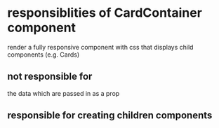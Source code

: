 # responsiblities of CardContainer component

render a fully responsive component with css that displays child components (e.g. Cards)

## not responsible for

the data which are passed in as a prop

## responsible for creating children components
